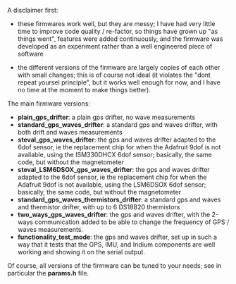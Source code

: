 A disclaimer first:

- these firmwares work well, but they are messy; I have had very little time to improve code quality / re-factor, so things have grown up "as things went", features were added continuously, and the firmware was developed as an experiment rather than a well engineered piece of software

- the different versions of the firmware are largely copies of each other with small changes; this is of course not ideal (it violates the "dont repeat yoursel principle", but it works well enough for now, and I have no time at the moment to make things better).

The main firmware versions:

- **plain_gps_drifter**: a plain gps drifter, no wave measurements
- **standard_gps_waves_drifter**: a standard gps and waves drifter, with both drift and waves measurements
- **steval_gps_waves_drifter**: the gps and waves drifter adapted to the 6dof sensor, ie the replacement chip for when the Adafruit 9dof is not available, using the ISM330DHCX 6dof sensor; basically, the same code, but without the magnetometer
- **steval_LSM6DSOX_gps_waves_drifter**: the gps and waves drifter adapted to the 6dof sensor, ie the replacement chip for when the Adafruit 9dof is not available, using the LSM6DSOX 6dof sensor; basically, the same code, but without the magnetometer
- **standard_gps_waves_thermistors_drifter**: a standard gps and waves and thermistor drifter, with up to 6 DS18B20 thermistors
- **two_ways_gps_waves_drifter**: the gps and waves drifter, with the 2-ways communication added to be able to change the frequency of GPS / waves measurements.
- **functionality_test_mode**: the gps and waves drifter, set up in such a way that it tests that the GPS, IMU, and Iridium components are well working and showing it on the serial output.

Of course, all versions of the firmware can be tuned to your needs; see in particular the **params.h** file.
